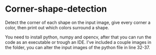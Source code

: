 # Corner-shape-detection
Detect the corner of each shape on the input image, give every corner a color, then print out which colors surround a shape.

You need to install python, numpy and opencv, after that you can run the code as an executable or trough an IDE.
I've included a couple images in the folder, you can alter the input images of the python file in line 32-37.
